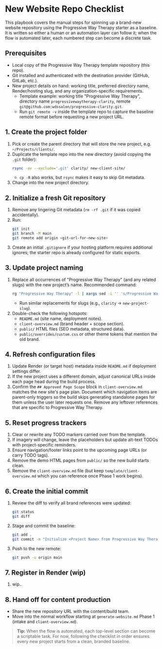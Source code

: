 # New Website Repo Checklist

This playbook covers the manual steps for spinning up a brand-new website repository using the Progressive Way Therapy starter as a baseline. It is written so either a human or an automation layer can follow it; when the flow is automated later, each numbered step can become a discrete task.

## Prerequisites
- Local copy of the Progressive Way Therapy template repository (this repo).
- Git installed and authenticated with the destination provider (GitHub, GitLab, etc.).
- New project details on hand: working title, preferred directory name, Render/hosting slug, and any organization-specific requirements.
   - Template example: working title "Progressive Way Therapy", directory name `progressivewaytherapy-clarity`, remote `git@github.com:wdssalon/progressive-clarity.git`.
   - Run `git remote -v` inside the template repo to capture the baseline remote format before requesting a new project URL.

## 1. Create the project folder
1. Pick or create the parent directory that will store the new project, e.g. `~/Projects/clients/`.
2. Duplicate the template repo into the new directory (avoid copying the `.git` folder):
   ```bash
   rsync -av --exclude='.git' clarity/ new-client-site/
   ```
   - `cp -R` also works, but `rsync` makes it easy to skip Git metadata.
3. Change into the new project directory.

## 2. Initialize a fresh Git repository
1. Remove any lingering Git metadata (`rm -rf .git` if it was copied accidentally).
2. Run:
   ```bash
   git init
   git branch -M main
   git remote add origin <git-url-for-new-site>
   ```
3. Create an initial `.gitignore` if your hosting platform requires additional ignores; the starter repo is already configured for static exports.

## 3. Update project naming
1. Replace all occurrences of "Progressive Way Therapy" (and any related slugs) with the new project’s name. Recommended command:
   ```bash
   rg "Progressive Way Therapy" -l | xargs sed -i '' 's/Progressive Way Therapy/New Project Name/g'
   ```
   - Run similar replacements for slugs (e.g., `clarity` → `new-project-slug`).
2. Double-check the following hotspots:
   - `README.md` (site name, deployment notes).
   - `client-overview.md` (brand header + scope section).
   - `public/` HTML files (SEO metadata, structured data).
   - `public/overrides/custom.css` or other theme tokens that mention the old brand.

## 4. Refresh configuration files
1. Update Render (or target host) metadata inside `README.md` if deployment settings differ.
2. If the new project uses a different domain, adjust canonical URLs inside each page head during the build process.
3. Confirm the `## Approved Page Scope` block in `client-overview.md` matches the new site's page plan. Document which navigation items are parent-only triggers so the build skips generating standalone pages for them unless the user later requests one. Remove any leftover references that are specific to Progressive Way Therapy.

## 5. Reset progress trackers
1. Clear or rewrite any TODO markers carried over from the template.
2. If imagery will change, leave the placeholders but update alt-text TODOs with project-specific reminders.
3. Ensure navigation/footer links point to the upcoming page URLs (or carry TODO tags).
4. Remove the demo HTML pages from `public/` so the new build starts clean.
5. Remove the `client-overview.md` file (but keep `template/client-overview.md` which you can reference once Phase 1 work begins).

## 6. Create the initial commit
1. Review the diff to verify all brand references were updated:
   ```bash
   git status
   git diff
   ```
2. Stage and commit the baseline:
   ```bash
   git add .
   git commit -m "Initialize <Project Name> from Progressive Way Therapy template"
   ```
3. Push to the new remote:
   ```bash
   git push -u origin main
   ```

## 7. Register in Render (wip)
1. wip..

## 8. Hand off for content production
- Share the new repository URL with the content/build team.
- Move into the normal workflow starting at `generate-website.md` Phase 1 (intake and `client-overview.md`).

> **Tip:** When the flow is automated, each top-level section can become a scriptable task. For now, following the checklist in order ensures every new project starts from a clean, branded baseline.
